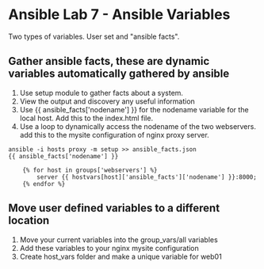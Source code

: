 # Ansible Lab 7 - Ansible Variables

Two types of variables. User set and "ansible facts".

## Gather ansible facts, these are dynamic variables automatically gathered by ansible
1. Use setup module to gather facts about a system.
2. View the output and discovery any useful information
3. Use {{ ansible_facts['nodename'] }} for the nodename variable for the local host. Add this to the index.html file.
4. Use a loop to dynamically access the nodename of the two webservers. add this to the mysite configuration of nginx proxy server.


``` shell
ansible -i hosts proxy -m setup >> ansible_facts.json
{{ ansible_facts['nodename'] }}

	{% for host in groups['webservers'] %}
        server {{ hostvars[host]['ansible_facts']['nodename'] }}:8000;
    {% endfor %}
```

## Move user defined variables to a different location
1. Move your current variables into the group_vars/all variables
2. Add these variables to your nginx mysite configuration
3. Create host_vars folder and make a unique variable for web01
